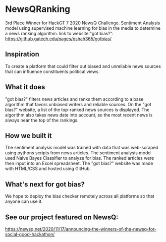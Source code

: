 # NewsQRanking
3rd Place Winner for HackGT 7 2020 NewsQ Challenge. Sentiment Analysis model using supervised machine learning for bias in the media to determine a news ranking algorithm.
link to website "got bias?": https://github.gatech.edu/pages/pshah365/gotbias/

## Inspiration
To create a platform that could filter out biased and unreliable news sources that can influence constituents political views.

## What it does
"got bias?" filters news articles and ranks them according to a base algorithm that favors unbiased writers and reliable sources. On the "got bias?" website, a list of the top-ranked news sources is displayed. The algorithm also takes news date into account, so the most recent news is always near the top of the rankings.

## How we built it
The sentiment analysis model was trained with data that was web-scraped using pythons scripts from news articles. The sentiment analysis model used Naive Bayes Classifier to analyze for bias. The ranked articles were then input into an Excel spreadsheet. The "got bias?" website was made with HTML/CSS and hosted using GitHub.

## What's next for got bias?
We hope to deploy the bias checker remotely across all platforms so that anyone can use it. 

## See our project featured on NewsQ: 
https://newsq.net/2020/11/17/announcing-the-winners-of-the-newsq-for-social-good-hackathon/

